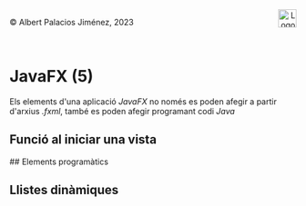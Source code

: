 <div style="display: flex; width: 100%;">
    <div style="flex: 1; padding: 0px;">
        <p>© Albert Palacios Jiménez, 2023</p>
    </div>
    <div style="flex: 1; padding: 0px; text-align: right;">
        <img src="./assets/ieti.png" height="32" alt="Logo de IETI" style="max-height: 32px;">
    </div>
</div>
<br/>

# JavaFX (5)

Els elements d'una aplicació *JavaFX* no només es poden afegir a partir d'arxius *.fxml*, també es poden afegir programant codi *Java*

## Funció al iniciar una vista

## Elements programàtics

## Llistes dinàmiques




